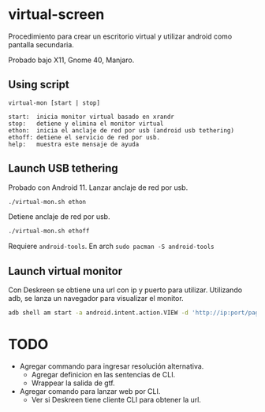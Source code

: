 # virtual-screen
Procedimiento para crear un escritorio virtual y utilizar android como pantalla secundaria.

Probado bajo X11, Gnome 40, Manjaro.

## Using script
```
virtual-mon [start | stop]

start:  inicia monitor virtual basado en xrandr
stop:   detiene y elimina el monitor virtual
ethon:  inicia el anclaje de red por usb (android usb tethering)
ethoff: detiene el servicio de red por usb.
help:   muestra este mensaje de ayuda
```

## Launch USB tethering
Probado con Android 11.
Lanzar anclaje de red por usb.
```bash
./virtual-mon.sh ethon
```
Detiene anclaje de red por usb.
```bash
./virtual-mon.sh ethoff
```
Requiere `android-tools`. En arch `sudo pacman -S android-tools`

## Launch virtual monitor
Con Deskreen se obtiene una url con ip y puerto para utilizar. Utilizando adb, se lanza un navegador para visualizar el monitor.
```bash 
adb shell am start -a android.intent.action.VIEW -d 'http://ip:port/page'
```

# TODO
- Agregar commando para ingresar resolución alternativa.
    - Agregar definicion en las sentencias de CLI.
    - Wrappear la salida de gtf.
- Agregar comando para lanzar web por CLI.
    - Ver si Deskreen tiene cliente CLI para obtener la url.